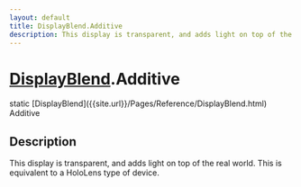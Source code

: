 ```yaml
---
layout: default
title: DisplayBlend.Additive
description: This display is transparent, and adds light on top of the real world. This is equivalent to a HoloLens type of device.
---
```

# [DisplayBlend]({{site.url}}/Pages/Reference/DisplayBlend.html).Additive

<div class='signature' markdown='1'>
static [DisplayBlend]({{site.url}}/Pages/Reference/DisplayBlend.html) Additive
</div>

## Description
This display is transparent, and adds light on top of
the real world. This is equivalent to a HoloLens type of device.

